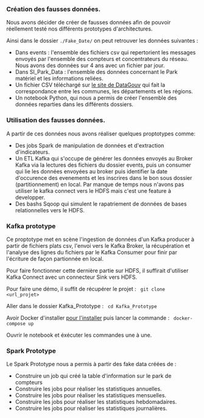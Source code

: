 ### Création des fausses données.

Nous avons décider de créer de fausses données afin de pouvoir réellement testé nos différents prototypes d'architectures.

Ainsi dans le dossier `./Fake_Date/` on peut retrouver les données suivantes : 
- Dans events : l'ensemble des fichiers csv qui repertorient les messages envoyés par l'ensemble des compteurs et concentrateurs du réseau. Nous avons des données sur 4 ans avec un fichier par jour.
- Dans SI_Park_Data : l'ensemble des données concernant le Park matériel et les informations reliées.
- Un fichier CSV téléchargé sur [le site de DataGouv](https://www.data.gouv.fr/fr/) qui fait la correspondance entre les communes, les départements et les régions.
- Un notebook Python, qui nous a permis de créer l'ensemble des données reparties dans les différents dossiers.

### Utilisation des fausses données.

A partir de ces données nous avons réaliser quelques proptotypes comme:
- Des jobs Spark de manipulation de données et d'extraction d'indicateurs.
- Un ETL Kafka qui s'occupe de générer les données envoyés au Broker Kafka via la lectures des fichiers du dossier events, puis un consumer qui lie les données envoyées au broker puis identifier la date d'occurence des evenements et les inscrires dans le bon sous dossier (partitionnement) en local. Par manque de temps nous n'avons pas utiliser le kafka connect vers le HDFS mais c'est une feature à developper.
- Des bashs Sqoop qui simulent le rapatriement de données de bases relationnelles vers le HDFS.

### Kafka prototype

Ce proptotype met en scène l'ingestion de données d'un Kafka producer à partir de fichiers plats csv, l'envoi vers le Kafka Broker, la récupération et l'analyse des lignes du fichiers par le Kafka Consumer pour finir par l'écriture de façon partionnée en local. 

Pour faire fonctionner cette dernière partie sur HDFS, il suffirait d'utiliser Kafka Connect avec un connecteur Sink vers HDFS.

Pour faire une démo, il suffit de récupérer le projet :
` git clone <url_projet>`

Aller dans le dossier Kafka_Prototype :
` cd Kafka_Prototype`

Avoir Docker d'installer [pour l'installer](https://docs.docker.com/get-docker/) puis lancer la commande :
` docker-compose up`

Ouvrir le notebook et éxécuter les commandes une à une.


### Spark Prototype

Le Spark Prototype nous a permis à partir des fake data créées de :

- Construire un job qui créé la table d'information sur le park de compteurs
- Construire les jobs pour réaliser les statistiques annuelles.
- Construire les jobs pour réaliser les statistiques mensuelles.
- Construire les jobs pour réaliser les statistiques hebdomadaires.
- Construire les jobs pour réaliser les statistiques journalières.

